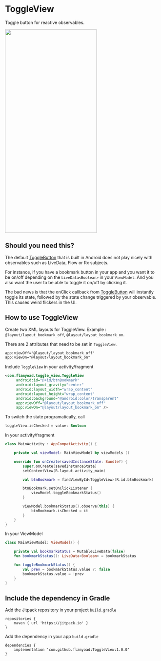 # ToggleView
Toggle button for reactive observables.

<img src="https://user-images.githubusercontent.com/35066207/125737371-9660349f-3bc5-4df8-8076-07c4dec0b465.gif" width="300" height="667"/>

## Should you need this?
The default [ToggleButton](https://developer.android.com/guide/topics/ui/controls/togglebutton) that is built in Android does not play nicely 
with observables such as LiveData, Flow or Rx subjects.

For instance, if you have a bookmark button in your app and you want it to be on/off depending on the `LiveData<Boolean>` in your `ViewModel`.
And you also want the user to be able to toggle it on/off by clicking it.

The bad news is that the onClick callback from [ToggleButton](https://developer.android.com/guide/topics/ui/controls/togglebutton) 
will instantly toggle its state, followed by the state change triggered by your observable. This causes weird flickers in the UI.

## How to use ToggleView

Create two XML layouts for ToggleView. Example : `@layout/layout_bookmark_off`, `@layout/layout_bookmark_on`.

There are 2 attributes that need to be set in `ToggleView`.
```xml
app:viewOff="@layout/layout_bookmark_off"
app:viewOn="@layout/layout_bookmark_on"
```

Include `ToggleView` in your activity/fragment
```xml
<com.flamyoad.toggle_view.ToggleView
     android:id="@+id/btnBookmark"
     android:layout_gravity="center"
     android:layout_width="wrap_content"
     android:layout_height="wrap_content"
     android:background="@android:color/transparent"
     app:viewOff="@layout/layout_bookmark_off"
     app:viewOn="@layout/layout_bookmark_on" />
```

To switch the state programatically, call
```kt
toggleView.isChecked = value: Boolean
```

In your activity/fragment
```kt
class MainActivity : AppCompatActivity() {

    private val viewModel: MainViewModel by viewModels ()

    override fun onCreate(savedInstanceState: Bundle?) {
        super.onCreate(savedInstanceState)
        setContentView(R.layout.activity_main)

        val btnBookmark = findViewById<ToggleView>(R.id.btnBookmark)

        btnBookmark.setOnClickListener {
            viewModel.toggleBookmarkStatus()
        }

        viewModel.bookmarkStatus().observe(this) {
            btnBookmark.isChecked = it
        }
    }
}
```

In your ViewModel
```kt
class MainViewModel: ViewModel() {

    private val bookmarkStatus = MutableLiveData(false)
    fun bookmarkStatus(): LiveData<Boolean> = bookmarkStatus

    fun toggleBookmarkStatus() {
        val prev = bookmarkStatus.value ?: false
        bookmarkStatus.value = !prev
    }
}
```


## Include the dependency in Gradle 
Add the Jitpack repository in your project `build.gradle`
```
repositories {
    maven { url 'https://jitpack.io' }
}
```
Add the dependency in your app `build.gradle`
```
dependencies {
    implementation 'com.github.flamyoad:ToggleView:1.0.0'
}
```
